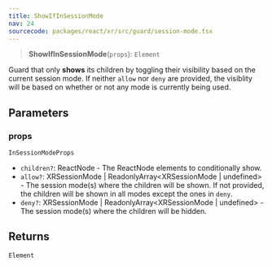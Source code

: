 ```yaml
---
title: ShowIfInSessionMode
nav: 24
sourcecode: packages/react/xr/src/guard/session-mode.tsx
---
```


> **ShowIfInSessionMode**(`props`): `Element`

Guard that only **shows** its children by toggling their visibility based on the current session mode.
If neither `allow` nor `deny` are provided, the visiblity will be based on whether or not any mode is currently being used.

## Parameters

### props

`InSessionModeProps`

* `children?`: ReactNode - The ReactNode elements to conditionally show.
* `allow?`: XRSessionMode | ReadonlyArray<XRSessionMode | undefined> - The session mode(s) where the children will be shown. If not provided, the children will be shown in all modes except the ones in `deny`.
* `deny?`: XRSessionMode | ReadonlyArray<XRSessionMode | undefined> - The session mode(s) where the children will be hidden.

## Returns

`Element`
